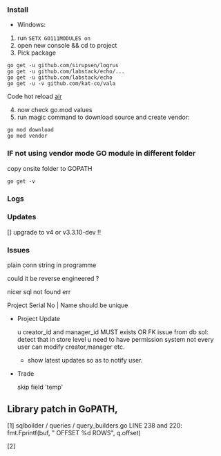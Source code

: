 ### Install
- Windows:
1. run `SETX GO111MODULES on`
2. open new console && cd to project
3. Pick package 
```
go get -u github.com/sirupsen/logrus
go get -u github.com/labstack/echo/...
go get -u github.com/labstack/echo
go get -u -v github.com/kat-co/vala
```

Code hot reload [air](https://github.com/cosmtrek/air)

4. now check go.mod values 
5. run magic command to download source and create vendor:
```
go mod download
go mod vendor
```

### IF not using vendor mode GO module in different folder

copy onsite folder to GOPATH

`go get -v`

### Logs

### Updates

[] upgrade to v4 or v3.3.10-dev !!

### Issues

plain conn string in programme

could it be reverse engineered ?

nicer sql not found err

Project Serial No | Name should be unique

- Project Update

    u creator_id and manager_id MUST exists OR FK issue from db
        sol: detect that in store level
    u need to have permission system
        not every user can modify creator,manager etc.
    + show latest updates so as to notify user.

- Trade
    
    skip field 'temp'
    
## Library patch in GoPATH, 

[1]
sqlboilder / queries / query_builders.go
LINE 238 and 220:
fmt.Fprintf(buf, " OFFSET %d ROWS", q.offset)

[2]


